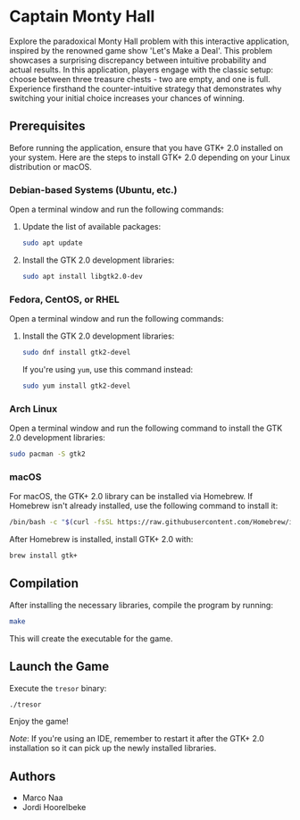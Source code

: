 # Captain Monty Hall

Explore the paradoxical Monty Hall problem with this interactive application, inspired by the renowned game show 'Let's Make a Deal'. This problem showcases a surprising discrepancy between intuitive probability and actual results. In this application, players engage with the classic setup: choose between three treasure chests - two are empty, and one is full. Experience firsthand the counter-intuitive strategy that demonstrates why switching your initial choice increases your chances of winning.

## Prerequisites

Before running the application, ensure that you have GTK+ 2.0 installed on your system. Here are the steps to install GTK+ 2.0 depending on your Linux distribution or macOS.

### Debian-based Systems (Ubuntu, etc.)

Open a terminal window and run the following commands:

1. Update the list of available packages:
    ```bash
    sudo apt update
    ```
2. Install the GTK 2.0 development libraries:
    ```bash
    sudo apt install libgtk2.0-dev
    ```

### Fedora, CentOS, or RHEL

Open a terminal window and run the following commands:

1. Install the GTK 2.0 development libraries:
    ```bash
    sudo dnf install gtk2-devel
    ```

    If you're using `yum`, use this command instead:
    ```bash
    sudo yum install gtk2-devel
    ```

### Arch Linux

Open a terminal window and run the following command to install the GTK 2.0 development libraries:

```bash
sudo pacman -S gtk2
```

### macOS

For macOS, the GTK+ 2.0 library can be installed via Homebrew. If Homebrew isn't already installed, use the following command to install it:

```bash
/bin/bash -c "$(curl -fsSL https://raw.githubusercontent.com/Homebrew/install/master/install.sh)"
```

After Homebrew is installed, install GTK+ 2.0 with:

```bash
brew install gtk+
```

## Compilation

After installing the necessary libraries, compile the program by running:

```bash
make
```

This will create the executable for the game.

## Launch the Game

Execute the `tresor` binary:

```bash
./tresor
```

Enjoy the game!

_Note_: If you're using an IDE, remember to restart it after the GTK+ 2.0 installation so it can pick up the newly installed libraries.

## Authors
- Marco Naa
- Jordi Hoorelbeke
